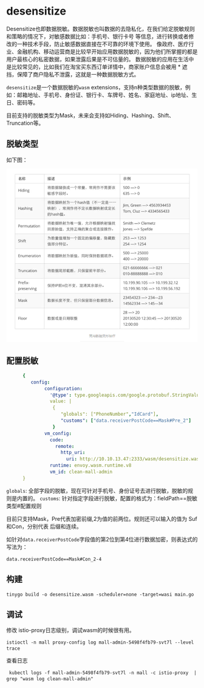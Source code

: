 # desensitize

Desensitize也即数据脱敏。数据脱敏也叫数据的去隐私化，在我们给定脱敏规则和策略的情况下，对敏感数据比如：手机号、银行卡号 等信息，进行转换或者修改的一种技术手段，防止敏感数据直接在不可靠的环境下使用。
像政府、医疗行业、金融机构、移动运营商是比较早开始应用数据脱敏的，因为他们所掌握的都是用户最核心的私密数据，如果泄露后果是不可估量的。
数据脱敏的应用在生活中是比较常见的，比如我们在淘宝买东西订单详情中，商家账户信息会被用 * 遮挡，保障了商户隐私不泄露，这就是一种数据脱敏方式。

`desensitize`是一个数据脱敏的`wasm` extensions，支持n种类型数据的脱敏，例如：邮箱地址、手机号、身份证、银行卡、车牌号、姓名、家庭地址、ip地址、生日、密码等。

目前支持的脱敏类型为Mask，未来会支持如Hiding、Hashing、Shift、Truncation等。

## 脱敏类型
如下图：

![数据脱敏](../../doc/images/desensitize-type.png)

## 配置脱敏
```yaml 
      { 
         config:
              configuration:
                '@type': type.googleapis.com/google.protobuf.StringValue
                value: |
                 {
                    "globals": ["PhoneNumber","IdCard"],
                    "customs": ["data.receiverPostCode==Mask#Pre_2"]
                 }
              vm_config:
                code:
                  remote:
                    http_uri:
                      uri: http://10.10.13.47:2333/wasm/desensitize.wasm
                runtime: envoy.wasm.runtime.v8
                vm_id: clean-mall-admin
      }
```

`globals`: 全部字段的脱敏，现在可针对手机号、身份证号去进行脱敏，脱敏的规则是内置的。
`customs`: 针对指定字段进行脱敏，配置的格式为：fieldPath==脱敏类型#配置规则

目前只支持Mask，Pre代表加密前缀,2为值的前两位。规则还可以输入的值为 Suf和Con，分别代表 后缀和连续。

如针对`data.receiverPostCode`字段值的第2位到第4位进行数据加密，则表达式的写法为：

```shell
data.receiverPostCode==Mask#Con_2-4
```

## 构建
```shell
tinygo build -o desensitize.wasm -scheduler=none -target=wasi main.go
```

## 调试
修改 istio-proxy日志级别，调试wasm的时候很有用。
```shell
istioctl -n mall proxy-config log mall-admin-5498f4fb79-svt7l --level trace
```

查看日志
```shell
 kubectl logs -f mall-admin-5498f4fb79-svt7l -n mall -c istio-proxy  | grep "wasm log clean-mall-admin"
```



